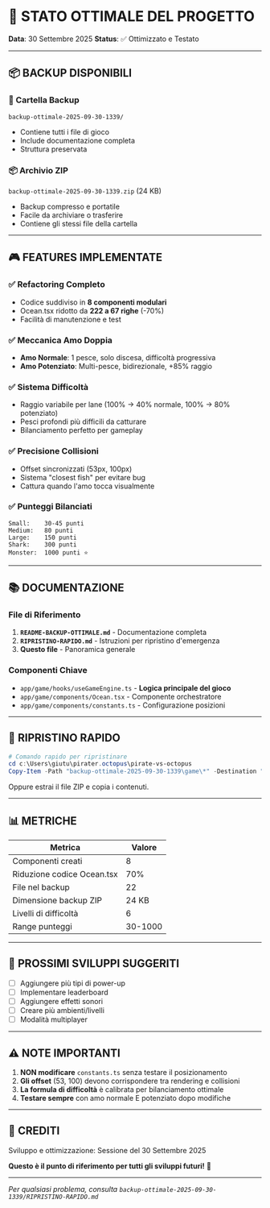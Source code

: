 # 🎣 STATO OTTIMALE DEL PROGETTO

**Data**: 30 Settembre 2025
**Status**: ✅ Ottimizzato e Testato

---

## 📦 BACKUP DISPONIBILI

### 📁 Cartella Backup
`backup-ottimale-2025-09-30-1339/`
- Contiene tutti i file di gioco
- Include documentazione completa
- Struttura preservata

### 📦 Archivio ZIP
`backup-ottimale-2025-09-30-1339.zip` (24 KB)
- Backup compresso e portatile
- Facile da archiviare o trasferire
- Contiene gli stessi file della cartella

---

## 🎮 FEATURES IMPLEMENTATE

### ✅ Refactoring Completo
- Codice suddiviso in **8 componenti modulari**
- Ocean.tsx ridotto da **222 a 67 righe** (-70%)
- Facilità di manutenzione e test

### ✅ Meccanica Amo Doppia
- **Amo Normale**: 1 pesce, solo discesa, difficoltà progressiva
- **Amo Potenziato**: Multi-pesce, bidirezionale, +85% raggio

### ✅ Sistema Difficoltà
- Raggio variabile per lane (100% → 40% normale, 100% → 80% potenziato)
- Pesci profondi più difficili da catturare
- Bilanciamento perfetto per gameplay

### ✅ Precisione Collisioni
- Offset sincronizzati (53px, 100px)
- Sistema "closest fish" per evitare bug
- Cattura quando l'amo tocca visualmente

### ✅ Punteggi Bilanciati
```
Small:    30-45 punti
Medium:   80 punti
Large:    150 punti
Shark:    300 punti
Monster:  1000 punti ⭐
```

---

## 📚 DOCUMENTAZIONE

### File di Riferimento
1. **`README-BACKUP-OTTIMALE.md`** - Documentazione completa
2. **`RIPRISTINO-RAPIDO.md`** - Istruzioni per ripristino d'emergenza
3. **Questo file** - Panoramica generale

### Componenti Chiave
- `app/game/hooks/useGameEngine.ts` - **Logica principale del gioco**
- `app/game/components/Ocean.tsx` - Componente orchestratore
- `app/game/components/constants.ts` - Configurazione posizioni

---

## 🔄 RIPRISTINO RAPIDO

```powershell
# Comando rapido per ripristinare
cd c:\Users\giutu\pirater.octopus\pirate-vs-octopus
Copy-Item -Path "backup-ottimale-2025-09-30-1339\game\*" -Destination "app\game\" -Recurse -Force
```

Oppure estrai il file ZIP e copia i contenuti.

---

## 📊 METRICHE

| Metrica | Valore |
|---------|--------|
| Componenti creati | 8 |
| Riduzione codice Ocean.tsx | 70% |
| File nel backup | 22 |
| Dimensione backup ZIP | 24 KB |
| Livelli di difficoltà | 6 |
| Range punteggi | 30-1000 |

---

## 🎯 PROSSIMI SVILUPPI SUGGERITI

- [ ] Aggiungere più tipi di power-up
- [ ] Implementare leaderboard
- [ ] Aggiungere effetti sonori
- [ ] Creare più ambienti/livelli
- [ ] Modalità multiplayer

---

## ⚠️ NOTE IMPORTANTI

1. **NON modificare** `constants.ts` senza testare il posizionamento
2. **Gli offset** (53, 100) devono corrispondere tra rendering e collisioni
3. **La formula di difficoltà** è calibrata per bilanciamento ottimale
4. **Testare sempre** con amo normale E potenziato dopo modifiche

---

## 👤 CREDITI

Sviluppo e ottimizzazione: Sessione del 30 Settembre 2025

**Questo è il punto di riferimento per tutti gli sviluppi futuri!** 🚀

---

_Per qualsiasi problema, consulta `backup-ottimale-2025-09-30-1339/RIPRISTINO-RAPIDO.md`_
